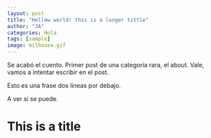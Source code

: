 ```yaml
---
layout: post
title: "Hellow world! this is a longer tittle"
author: "JA"
categories: Hola
tags: [sample]
image: milhouse.gif
---
```


Se acabó el cuento. Primer post de una categoría rara, el about.
Vale, vamos a intentar escribir en el post.

Esto es una frase dos lineas por debajo.

A ver si se puede.

# This is a title